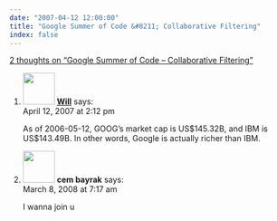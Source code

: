 ```yaml
---
date: "2007-04-12 12:00:00"
title: "Google Summer of Code &#8211; Collaborative Filtering"
index: false
---
```


[2 thoughts on &ldquo;Google Summer of Code &#8211; Collaborative Filtering&rdquo;](/lemire/blog/2007/04-12-google-summer-of-code-collaborative-filtering)

<ol class="comment-list">
<li id="comment-49237" class="comment even thread-even depth-1">
<div class="comment-author vcard">
<img alt src="https://secure.gravatar.com/avatar/8b70790f2d886a2568bf35f10a3af9b1?s=56&#038;d=mm&#038;r=g" srcset="https://secure.gravatar.com/avatar/8b70790f2d886a2568bf35f10a3af9b1?s=112&#038;d=mm&#038;r=g 2x" class="avatar avatar-56 photo" height="56" width="56" decoding="async" /> <b class="fn"><a href="http://www.entish.org/willwhim/" class="url" rel="ugc external nofollow">Will</a></b> <span class="says">says:</span> </div>
<div class="comment-metadata"><time datetime="2007-04-12T14:12:29+00:00">April 12, 2007 at 2:12 pm</time></a> </div>
<div class="comment-content">
<p>As of 2006-05-12, GOOG&rsquo;s market cap is US$145.32B, and IBM is US$143.49B. In other words, Google is actually richer than IBM.</p>
</div>
</li>
<li id="comment-49766" class="comment odd alt thread-odd thread-alt depth-1">
<div class="comment-author vcard">
<img alt src="https://secure.gravatar.com/avatar/152e8db6613ba6d11332f38ec461c8a6?s=56&#038;d=mm&#038;r=g" srcset="https://secure.gravatar.com/avatar/152e8db6613ba6d11332f38ec461c8a6?s=112&#038;d=mm&#038;r=g 2x" class="avatar avatar-56 photo" height="56" width="56" decoding="async" /> <b class="fn">cem bayrak</b> <span class="says">says:</span> </div>
<div class="comment-metadata"><time datetime="2008-03-08T07:17:14+00:00">March 8, 2008 at 7:17 am</time></a> </div>
<div class="comment-content">
<p>I wanna join u</p>
</div>
</li>
</ol>
